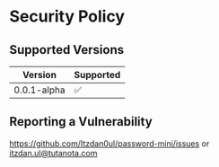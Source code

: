 # Security Policy

## Supported Versions

| Version       | Supported          |
| ------------- | ------------------ |
| 0.0.1-alpha   | :white_check_mark: |

## Reporting a Vulnerability

https://github.com/Itzdan0ul/password-mini/issues or  itzdan.ul@tutanota.com